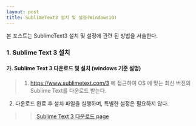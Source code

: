 ```yaml
---
layout: post
title: SublimeText3 설치 및 설정(Windows10)
---
```


본 포스트는 SublimeText3 설치 및 설정에 관련 된 방법을 서술한다.


### 1. Sublime Text 3 설치


#### 가. Sublime Text 3 다운로드 및 설치 (windows 기준 설명)
> 1.  https://www.sublimetext.com/3 에 접근하여  OS 에 맞는 최신 버전의 Sublime Text를 다운로드 받는다.
  2.  다운로드 완료 후 설치 파일을 실행하며, 특별한 설정은 필요하지 않다.


> > [Sublime Text 3 다운로드 page](https://www.sublimetext.com/3 "다운로드 Url") 


